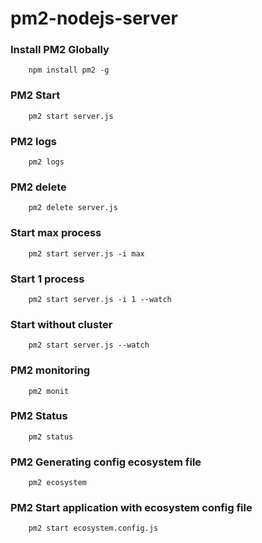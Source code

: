 # pm2-nodejs-server

### Install PM2 Globally

```
    npm install pm2 -g
```

### PM2 Start

```
    pm2 start server.js
```

### PM2 logs

```
    pm2 logs
```

### PM2 delete

```
    pm2 delete server.js
```

### Start max process

```
    pm2 start server.js -i max
```

### Start 1 process

```
    pm2 start server.js -i 1 --watch
```

### Start without cluster

```
    pm2 start server.js --watch
```

### PM2 monitoring

```
    pm2 monit
```

### PM2 Status

```
    pm2 status
```

### PM2 Generating config ecosystem file

```
    pm2 ecosystem
```

### PM2 Start application with ecosystem config file

```
    pm2 start ecosystem.config.js
```
